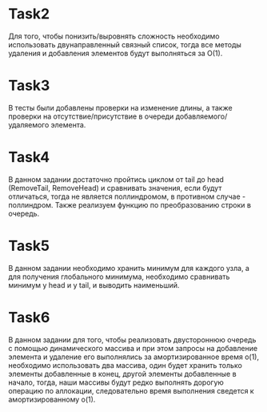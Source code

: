 # Task2

Для того, чтобы понизить/выровнять сложность необходимо использовать двунаправленный связный список, тогда все методы удаления и добавления элементов будут выполняться за O(1).

# Task3

В тесты были добавлены проверки на изменение длины, а также проверки на отсутствие/присутствие в очереди добавляемого/удаляемого элемента. 

# Task4
В данном задании достаточно пройтись циклом от tail до head (RemoveTail, RemoveHead) и сравнивать значения, если будут отличаться, тогда не является поллиндромом, в противном случае - поллиндром. Также реализуем функцию по преобразованию строки в очередь.

# Task5
В данном задании необходимо хранить минимум для каждого узла, а для получения глобального минимума, необходимо сравнивать минимум у head и у tail, и выводить наименьший.

# Task6
В данном задании для того, чтобы реализовать двустороннюю очередь с помощью динамического массива и при этом запросы на добавление элемента и удаление его выполнялись за амортизированное время o(1), необходимо использовать два массива, один будет хранить только элементы добавленные в конец, другой элементы добавленные в начало, тогда, наши массивы будут редко выполнять дорогую операцию по аллокации, следовательно время выполнения сведется к амортизированному o(1).